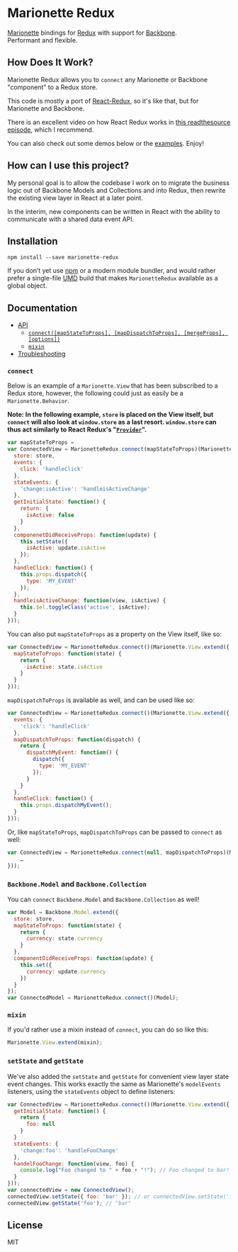 Marionette Redux
=========================

[Marionette](https://github.com/marionettejs/backbone.marionette) bindings for [Redux](https://github.com/reactjs/redux) with support for [Backbone](https://github.com/jashkenas/backbone).  
Performant and flexible.

## How Does It Work?

Marionette Redux allows you to `connect` any Marionette or Backbone "component" to a Redux store.

This code is mostly a port of [React-Redux](https://github.com/reactjs/react-redux), so it's like that, but for Marionette and Backbone.

There is an excellent video on how React Redux works in [this readthesource episode](https://www.youtube.com/watch?v=VJ38wSFbM3A), which I recommend.

You can also check out some demos below or the [examples](https://github.com/AndrewHenderson/marionette-redux/tree/master/examples). Enjoy!

## How can I use this project?

My personal goal is to allow the codebase I work on to migrate the business logic out of Backbone Models and Collections and into Redux, then rewrite the existing view layer in React at a later point.

In the interim, new components can be written in React with the ability to communicate with a shared data event API.

## Installation

```
npm install --save marionette-redux
```
If you don’t yet use [npm](http://npmjs.com/) or a modern module bundler, and would rather prefer a single-file [UMD](https://github.com/umdjs/umd) build that makes `MarionetteRedux` available as a global object.

## Documentation

- [API](docs/api.md#api)
  - [`connect([mapStateToProps], [mapDispatchToProps], [mergeProps], [options])`](docs/api.md#connectmapstatetoprops-mapdispatchtoprops-mergeprops-options)
  - [`mixin`](docs/api.md#mixin)
- [Troubleshooting](docs/troubleshooting.md#troubleshooting)

### `connect`
Below is an example of a `Marionette.View` that has been subscribed to a Redux store, however, the following could just as easily be a `Marionette.Behavior`.

__Note: In the following example, `store` is placed on the View itself, but `connect` will also look at `window.store` as a last resort. `window.store` can thus act similarly to React Redux's "[`Provider`](https://github.com/reactjs/react-redux/blob/master/docs/api.md#provider-store)".__
```js
var mapStateToProps = 
var ConnectedView = MarionetteRedux.connect(mapStateToProps)(Marionette.View.extend({
  store: store,
  events: {
    click: 'handleClick'
  },
  stateEvents: {
    'change:isActive': 'handleisActiveChange'
  },
  getInitialState: function() {
    return: {
      isActive: false
    }
  },
  componenetDidReceiveProps: function(update) {
    this.setState({
      isActive: update.isActive
    });
  },
  handleClick: function() {
    this.props.dispatch({
      type: 'MY_EVENT'
    });
  },
  handleisActiveChange: function(view, isActive) {
    this.$el.toggleClass('active', isActive);
  }
}));
```
You can also put `mapStateToProps` as a property on the View itself, like so:
```js
var ConnectedView = MarionetteRedux.connect()(Marionette.View.extend({
  mapStateToProps: function(state) {
    return {
      isActive: state.isActive
    }
  }
}));
```
`mapDispatchToProps` is available as well, and can be used like so:
```js
var ConnectedView = MarionetteRedux.connect()(Marionette.View.extend({
  events: {
    'click': 'handleClick'
  },
  mapDispatchToProps: function(dispatch) {
    return {
      dispatchMyEvent: function() {
        dispatch({
          type: 'MY_EVENT'
        });
      }
    }
  },
  handleClick: function() {
    this.props.dispatchMyEvent();
  }
}));
```
Or, like `mapStateToProps`, `mapDispatchToProps` can be passed to `connect` as well:
```js
var ConnectedView = MarionetteRedux.connect(null, mapDispatchToProps)(Marionette.View.extend({
    …
}));
```
### `Backbone.Model` and `Backbone.Collection`
You can `connect` `Backbone.Model` and `Backbone.Collection` as well!
```js
var Model = Backbone.Model.extend({
  store: store,
  mapStateToProps: function(state) {
    return {
      currency: state.currency
    }
  },
  componentDidReceiveProps: function(update) {
    this.set({
      currency: update.currency
    })
  }
});
var ConnectedModel = MarionetteRedux.connect()(Model);
```
### `mixin`
If you'd rather use a mixin instead of `connect`, you can do so like this:
```js
Marionette.View.extend(mixin);
```
### `setState` and `getState`
We've also added the `setState` and `getState` for convenient view layer state event changes. This works exactly the same as Marionette's `modelEvents` listeners, using the `stateEvents` object to define listeners:
```js
var ConnectedView = MarionetteRedux.connect()(Marionette.View.extend({
  getInitialState: function() {
    return {
      foo: null
    }
  }
  stateEvents: {
    'change:foo': 'handleFooChange'
  },
  handelFooChange: function(view, foo) {
    console.log("Foo changed to " + foo + "!"); // Foo changed to bar!
  }
}));
var connectedView = new ConnectedView();
connectedView.setState({ foo: 'bar' }); // or connectedView.setState('foo', 'bar');
connectedView.getState('foo'); // "bar"
```

## License

MIT

